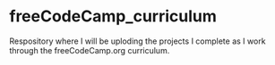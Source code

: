 # freeCodeCamp_curriculum
Respository where I will be uploding the projects I complete as I work through the freeCodeCamp.org curriculum.
